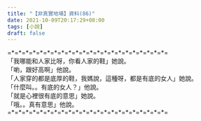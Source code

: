 ```yaml
---
title: "【非真實地場】資料(86)"
date: 2021-10-09T20:17:29+08:00
tags: [小說]
draft: false
---
```


=\*=\*=\*=\*=\*=\*=\*=\*=\*=\*=\*=\*=\*=\*=\*=\*=\*=\*=\*=\*=\*=\*=  
「我哪能和人家比呀，你看人家的鞋」她說。  
「喲，跟好高啊」他說。  
「人家穿的都是底厚的鞋，我媽說，這種呀，都是有底的女人」她說。  
「什麼叫。。有底的女人？」他說。  
「就是心裡很有底的意思」她說。  
「哦。。真有意思」他說。  
=\*=\*=\*=\*=\*=\*=\*=\*=\*=\*=\*=\*=\*=\*=\*=\*=\*=\*=\*=\*=\*=\*=  